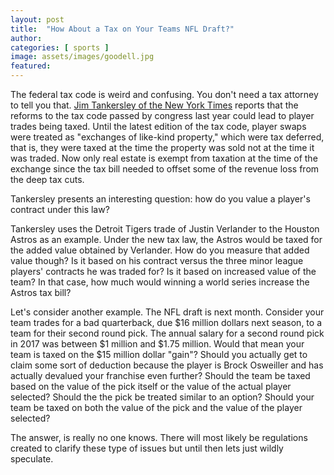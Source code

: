 ```yaml
---
layout: post
title:  "How About a Tax on Your Teams NFL Draft?"
author: 
categories: [ sports ]
image: assets/images/goodell.jpg
featured: 
---
```


The federal tax code is weird and confusing. You don't need a tax attorney to tell you that. [Jim Tankersley of the New York Times](https://www.nytimes.com/2018/03/19/us/politics/baseball-tax-law-.html?mtrref=mlb.nbcsports.com) reports that the reforms to the tax code passed by congress last year could lead to player trades being taxed. Until the latest edition of the tax code, player swaps were treated as "exchanges of like-kind property," which were tax deferred, that is, they were taxed at the time the property was sold not at the time it was traded. Now only real estate is exempt from taxation at the time of the exchange since the tax bill needed to offset some of the revenue loss from the deep tax cuts. 

Tankersley presents an interesting question: how do you value a player's contract under this law?

Tankersley uses the Detroit Tigers trade of Justin Verlander to the Houston Astros as an example. Under the new tax law, the Astros would be taxed for the added value obtained by Verlander. How do you measure that added value though? Is it based on his contract versus the three minor league players' contracts he was traded for? Is it based on increased value of the team? In that case, how much would winning a world series increase the Astros tax bill?

Let's consider another example. The NFL draft is next month. Consider your team trades for a bad quarterback, due $16 million dollars next season, to a team for their second round pick. The annual salary for a second round pick in 2017 was between $1 million and $1.75 million. Would that mean your team is taxed on the $15 million dollar "gain"? Should you actually get to claim some sort of deduction because the player is Brock Osweiller and has actually devalued your franchise even further? Should the team be taxed based on the value of the pick itself or the value of the actual player selected? Should the the pick be treated similar to an option? Should your team be taxed on both the value of the pick and the value of the player selected?

The answer, is really no one knows. There will most likely be regulations created to clarify these type of issues but until then lets just wildly speculate. 
